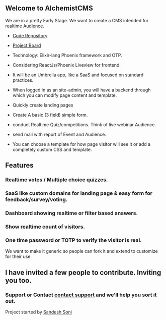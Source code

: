 ## Welcome to AlchemistCMS

We are in a pretty Early Stage.
We want to create a CMS intended for realtime Audience.

- [Code Repository](https://github.com/AlchemistCMS/alchemist-umbrella)
- [Project Board](https://github.com/orgs/AlchemistCMS/projects/1)

- Technology: Elixir-lang Phoenix framework and OTP.

- Considering ReactJs/Phoenix Liveview for frontend.
- It will be an Umbrella app, like a SaaS and focused on standard practices.

- When logged in as an site-admin, you will have a backend through which you can modify page content and template.
- Quickly create landing pages
- Create A basic (3 field) simple form.
- conduct Realtime Quiz/competitions. Think of live webinar Audience.
- send mail with report of Event and Audience.

- You can choose a template for how page visitor will see it or add a completely custom CSS and template.

## Features

### Realtime votes / Multiple choice quizzes.

### SaaS like custom domains for landing page & easy form for feedback/survey/voting.

### Dashboard showing realtime or filter based answers. 

### Show realtime count of visitors.

### One time password or TOTP to verify the visitor is real.

We want to make it generic so people can fork it and extend to customize for their use.

## I have invited a few people to contribute. Inviting you too.
 

### Support or Contact [contact support](https://github.com/sandeshsoni) and we’ll help you sort it out.


Project started by [Sandesh Soni](https://github.com/sandeshsoni)